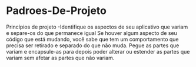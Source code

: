 Padroes-De-Projeto
==================
Princípios de projeto
-Identifique os aspectos de seu aplicativo que variam e separe-os do que permanece igual
  Se houver algum aspecto de seu código que está mudando, você sabe que tem um comportamento que precisa ser retirado e separado do que não muda.
  Pegue as partes que variam e encapsule-as para depois poder alterar ou estender as partes que variam sem afetar as partes que não variam.
  
